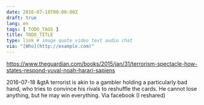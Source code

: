 ```yaml
---
date: 2016-07-18T00:00:00Z
draft: true
lang: en
tags: [ TODO_TAGS ]
title: TODO_TITLE
type: link # image quote video text audio chat
via: "[Who](http://example.com)"
---
```


<https://www.theguardian.com/books/2015/jan/31/terrorism-spectacle-how-states-respond-yuval-noah-harari-sapiens>

2016-07-18
&gtA terrorist is akin to a gambler holding a particularly bad hand, who tries to convince his rivals to reshuffle the cards. He cannot lose anything, but he may win everything.
Via facebook (I reshared)

